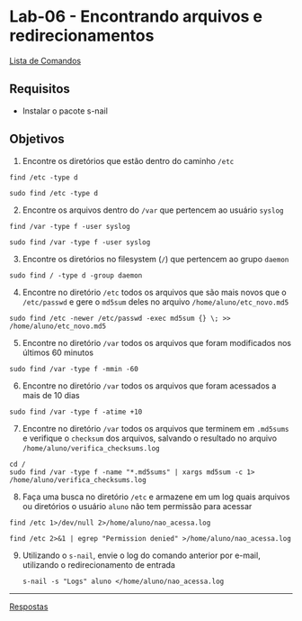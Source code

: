 # Lab-06 - Encontrando arquivos e redirecionamentos

[Lista de Comandos](../comandos.md)

## Requisitos

- Instalar o pacote s-nail

## Objetivos

1. Encontre os diretórios que estão dentro do caminho `/etc`

  ```
  find /etc -type d

  sudo find /etc -type d
  ```

2. Encontre os arquivos dentro do `/var` que pertencem ao usuário `syslog`

  ```
  find /var -type f -user syslog

  sudo find /var -type f -user syslog
  ```

3. Encontre os diretórios no filesystem (`/`) que pertencem ao grupo `daemon`

  ```
  sudo find / -type d -group daemon
  ```

4. Encontre no diretório `/etc` todos os arquivos que são mais novos que o `/etc/passwd` e gere o `md5sum` deles no arquivo `/home/aluno/etc_novo.md5`

  ```
  sudo find /etc -newer /etc/passwd -exec md5sum {} \; >> /home/aluno/etc_novo.md5
  ```

5. Encontre no diretório `/var` todos os arquivos que foram modificados nos últimos 60 minutos

  ```
  sudo find /var -type f -mmin -60
  ```

6. Encontre no diretório `/var` todos os arquivos que foram acessados a mais de 10 dias

  ```
  sudo find /var -type f -atime +10
  ```

7. Encontre no diretório `/var` todos os arquivos que terminem em `.md5sums` e verifique o `checksum` dos arquivos, salvando o resultado no arquivo `/home/aluno/verifica_checksums.log`

  ```
  cd /
  sudo find /var -type f -name "*.md5sums" | xargs md5sum -c 1> /home/aluno/verifica_checksums.log
  ```

8. Faça uma busca no diretório `/etc` e armazene em um log quais arquivos ou diretórios o usuário `aluno` não tem permissão para acessar

  ```
  find /etc 1>/dev/null 2>/home/aluno/nao_acessa.log

  find /etc 2>&1 | egrep "Permission denied" >/home/aluno/nao_acessa.log
  ```

9. Utilizando o `s-nail`, envie o log do comando anterior por e-mail, utilizando o redirecionamento de entrada
    ```
    s-nail -s "Logs" aluno </home/aluno/nao_acessa.log
    ```



------------
[Respostas](respostas.md)
